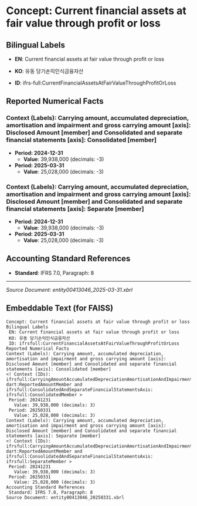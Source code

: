 # Concept: Current financial assets at fair value through profit or loss

## Bilingual Labels
- **EN**: Current financial assets at fair value through profit or loss
- **KO**: 유동 당기손익인식금융자산

- **ID**: ifrs-full:CurrentFinancialAssetsAtFairValueThroughProfitOrLoss

## Reported Numerical Facts

### **Context (Labels): Carrying amount, accumulated depreciation, amortisation and impairment and gross carrying amount [axis]: Disclosed Amount [member] and Consolidated and separate financial statements [axis]: Consolidated [member]**
<!-- Context (IDs): ifrs-full:CarryingAmountAccumulatedDepreciationAmortisationAndImpairmentAndGrossCarryingAmountAxis: dart:ReportedAmountMember and ifrs-full:ConsolidatedAndSeparateFinancialStatementsAxis: ifrs-full:ConsolidatedMember -->
- **Period: 2024-12-31**
  - **Value**: 39,938,000 (decimals: -3)
- **Period: 2025-03-31**
  - **Value**: 25,028,000 (decimals: -3)

### **Context (Labels): Carrying amount, accumulated depreciation, amortisation and impairment and gross carrying amount [axis]: Disclosed Amount [member] and Consolidated and separate financial statements [axis]: Separate [member]**
<!-- Context (IDs): ifrs-full:CarryingAmountAccumulatedDepreciationAmortisationAndImpairmentAndGrossCarryingAmountAxis: dart:ReportedAmountMember and ifrs-full:ConsolidatedAndSeparateFinancialStatementsAxis: ifrs-full:SeparateMember -->
- **Period: 2024-12-31**
  - **Value**: 39,938,000 (decimals: -3)
- **Period: 2025-03-31**
  - **Value**: 25,028,000 (decimals: -3)

## Accounting Standard References
- **Standard**: IFRS 7.0, Paragraph: 8

---
*Source Document: entity00413046_2025-03-31.xbrl*
## Embeddable Text (for FAISS)
```text
Concept: Current financial assets at fair value through profit or loss
Bilingual Labels
 EN: Current financial assets at fair value through profit or loss
 KO: 유동 당기손익인식금융자산
 ID: ifrsfull:CurrentFinancialAssetsAtFairValueThroughProfitOrLoss
Reported Numerical Facts
Context (Labels): Carrying amount, accumulated depreciation, amortisation and impairment and gross carrying amount [axis]: Disclosed Amount [member] and Consolidated and separate financial statements [axis]: Consolidated [member]
<! Context (IDs): ifrsfull:CarryingAmountAccumulatedDepreciationAmortisationAndImpairmentAndGrossCarryingAmountAxis: dart:ReportedAmountMember and ifrsfull:ConsolidatedAndSeparateFinancialStatementsAxis: ifrsfull:ConsolidatedMember >
 Period: 20241231
   Value: 39,938,000 (decimals: 3)
 Period: 20250331
   Value: 25,028,000 (decimals: 3)
Context (Labels): Carrying amount, accumulated depreciation, amortisation and impairment and gross carrying amount [axis]: Disclosed Amount [member] and Consolidated and separate financial statements [axis]: Separate [member]
<! Context (IDs): ifrsfull:CarryingAmountAccumulatedDepreciationAmortisationAndImpairmentAndGrossCarryingAmountAxis: dart:ReportedAmountMember and ifrsfull:ConsolidatedAndSeparateFinancialStatementsAxis: ifrsfull:SeparateMember >
 Period: 20241231
   Value: 39,938,000 (decimals: 3)
 Period: 20250331
   Value: 25,028,000 (decimals: 3)
Accounting Standard References
 Standard: IFRS 7.0, Paragraph: 8
Source Document: entity00413046_20250331.xbrl
```